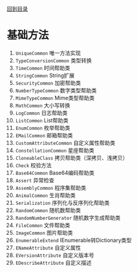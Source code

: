 <a href="https://github.com/zhenlei520/System.Extension.Core/blob/master/Wiki/%e7%9b%ae%e5%bd%95.md">回到目录</a>

# 基础方法 #
1. `UniqueCommon` 唯一方法实现
2. `TypeConversionCommon` 类型转换
3. `TimeCommon` 时间帮助类
4. `StringCommon` String扩展
5. `SecurityCommon` 加密帮助类
6. `NumberTypeCommon` 数字类型帮助类
7. `MimeTypeCommon` Mime类型帮助类
8. `MathCommon` 大小写转换
9. `LogCommon` 日志帮助类
10. `ListCommon` List帮助类
11. `EnumCommon` 枚举帮助类
12. `EMailCommon` 邮箱帮助类
13. `CustomAttributeCommon` 自定义属性帮助类
14. `ConstellationCommon` 星座帮助类
15. `CloneableClass` 拷贝帮助类（深拷贝、浅拷贝）
16. `Check` 校验方法
17. `Base64Common` Base64编码帮助类
18. `Assert` 异常检查
19. `AssemblyCommon` 程序集帮助类
20. `AnimalCommon` 生肖帮助类
21. `Serialization` 序列化与反序列化帮助类 
22. `RandomCommon` 随机数帮助类
23. `RandomNumberGenerator` 随机数字生成帮助类
24. `FileCommon` 文件帮助类
25. `ImageCommon` 图片帮助类
26. `EnumerableExtend` IEnumerable转Dictionary类型
27. `ENameAttribute` 自定义属性
28. `EVersionAttribute` 自定义版本号
29. `EDescribeAttribute` 自定义描述